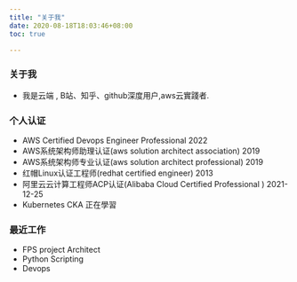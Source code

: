 ```yaml
---
title: "关于我"
date: 2020-08-18T18:03:46+08:00
toc: true

---
```

### 关于我
- 我是云端 , B站、知乎、github深度用户,aws云實踐者.

### 个人认证 
- AWS Certified Devops Engineer Professional  2022
- AWS系统架构师助理认证(aws solution architect association) 2019
- AWS系统架构师专业认证(aws solution architect professional) 2019
- 红帽Linux认证工程师(redhat certified engineer) 2013
- 阿里云云计算工程师ACP认证(Alibaba Cloud Certified Professional ) 2021-12-25
- Kubernetes CKA 正在學習

### 最近工作 

- FPS project Architect
- Python Scripting
- Devops




